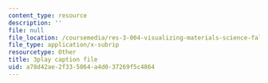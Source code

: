 ```yaml
---
content_type: resource
description: ''
file: null
file_location: /coursemedia/res-3-004-visualizing-materials-science-fall-2017/a78d42ae2f335064a4d037269f5c4864_LqwvVAtEIx8.vtt
file_type: application/x-subrip
resourcetype: Other
title: 3play caption file
uid: a78d42ae-2f33-5064-a4d0-37269f5c4864
---
```

